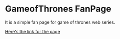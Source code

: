 # GameofThrones FanPage

It is a simple fan page for game of thrones web series.

[Here's the link for the page](https://dhanajayank.github.io/GameofThrones/)
